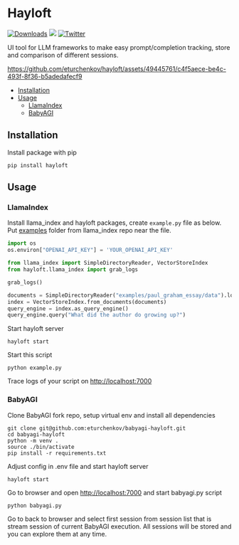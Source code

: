 # Hayloft 

[![Downloads](https://static.pepy.tech/badge/hayloft/month)](https://pepy.tech/project/hayloft)
[![](https://dcbadge.vercel.app/api/server/EKewT5cYMy?compact=true&style=flat)](https://discord.gg/EKewT5cYMy)
[![Twitter](https://img.shields.io/twitter/url/https/twitter.com/eaturchenkov.svg?style=social&label=Follow%20%40eaturchenkov)](https://twitter.com/eaturchenkov)

UI tool for LLM frameworks to make easy prompt/completion tracking, store and comparison of different sessions.

https://github.com/eturchenkov/hayloft/assets/49445761/c4f5aece-be4c-493f-8f36-b5adedafecf9

- [Installation](#installation)
- [Usage](#usage)
  - [LlamaIndex](#llamaindex)
  - [BabyAGI](#babyagi)

## Installation

Install package with pip
```
pip install hayloft
```

## Usage

### LlamaIndex

Install llama_index and hayloft packages, create ```example.py``` file as below. Put [examples](https://github.com/jerryjliu/llama_index/tree/main/examples) folder from llama_index repo near the file.

```python
import os
os.environ["OPENAI_API_KEY"] = 'YOUR_OPENAI_API_KEY'

from llama_index import SimpleDirectoryReader, VectorStoreIndex 
from hayloft.llama_index import grab_logs

grab_logs()

documents = SimpleDirectoryReader("examples/paul_graham_essay/data").load_data()
index = VectorStoreIndex.from_documents(documents)
query_engine = index.as_query_engine()
query_engine.query("What did the author do growing up?")
```
Start hayloft server
```
hayloft start
```
Start this script
```
python example.py
```
Trace logs of your script on [http://localhost:7000](http://localhost:7000)

### BabyAGI

Clone BabyAGI fork repo, setup virtual env and install all dependencies

```
git clone git@github.com:eturchenkov/babyagi-hayloft.git
cd babyagi-hayloft
python -m venv .
source ./bin/activate
pip install -r requirements.txt
```
Adjust config in .env file and start hayloft server
```
hayloft start
```
Go to browser and open [http://localhost:7000](http://localhost:7000) and start babyagi.py script
```
python babyagi.py
```
Go to back to browser and select first session from session list that is stream session of current BabyAGI execution. All sessions will be stored and you can explore them at any time.

